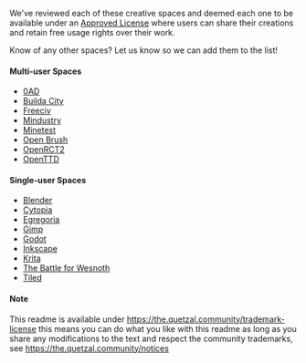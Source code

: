 We've reviewed each of these creative spaces and deemed each one to be available 
under an [Approved License](https://the.quetzal.community/approved-licenses) 
where users can share their creations and retain free usage rights over their work.

Know of any other spaces? Let us know so we can add them to the list!

#### Multi-user Spaces

* [0AD](https://play0ad.com/)
* [Builda City](https://builda.city)
* [Freeciv](https://www.freeciv.org/)
* [Mindustry](https://mindustrygame.github.io/)
* [Minetest](https://www.minetest.net/)
* [Open Brush](https://openbrush.app/)
* [OpenRCT2](https://openrct2.org/)
* [OpenTTD](https://www.openttd.org/)

#### Single-user Spaces

* [Blender](https://blender.org)
* [Cytopia](https://github.com/CytopiaTeam/Cytopia)
* [Egregoria](https://github.com/Uriopass/Egregoria)
* [Gimp](https://www.gimp.org/)
* [Godot](https://godotengine.org/)
* [Inkscape](https://inkscape.org/)
* [Krita](https://krita.org)
* [The Battle for Wesnoth](https://www.wesnoth.org/)
* [Tiled](https://www.mapeditor.org/)

#### Note

This readme is available under https://the.quetzal.community/trademark-license
this means you can do what you like with this readme as long as you share any
modifications to the text and respect the community trademarks, 
see https://the.quetzal.community/notices
